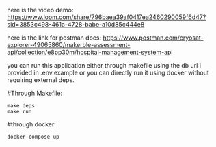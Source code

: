 here is the video demo: https://www.loom.com/share/796baea39af0417ea2460290059f6d47?sid=3853c498-461a-4728-babe-a10d85c444e8

here is the link for postman docs: https://www.postman.com/cryosat-explorer-49065860/makerble-assessment-api/collection/e8pp30m/hospital-management-system-api


you can run this application either through makefile using the db url i provided in .env.example or you can directly run it using docker without requiring external deps.

#Through Makefile:
```
make deps
make run
```

#through docker:
```
docker compose up
```
